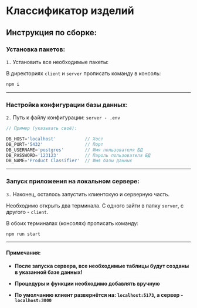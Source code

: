 # Классификатор изделий
 
## **Инструкция по сборке**:

### **Установка пакетов**:

`1.` Установить все необходимые пакеты: 

В директориях `client` и `server` прописать команду в консоль:

```bash
npm i
```

---

### **Настройка конфигурации базы данных**:

`2.` Путь к файлу конфигурации: `server - .env`

```js
// Пример (указывать своё):

DB_HOST='localhost'           // Хост
DB_PORT='5432'                // Порт
DB_USERNAME='postgres'        // Имя пользователя БД
DB_PASSWORD='123123'          // Пароль пользователя БД
DB_NAME='Product Classifier'  // Имя базы данных
```

---

### **Запуск приложения на локальном сервере**:

`3.` Наконец, осталось запустить клиентскую и серверную часть.

Необходимо открыть два терминала. С одного зайти в папку `server`, с другого - `client`.

В обоих терминалах (консолях) прописать команду:

```bash
npm run start
```

---

#### **Примечания:**
- **После запуска сервера, все необходимые таблицы будут созданы в указанной базе данных!**

- **Процедуры и функции необходимо добавлять вручную**

- **По умолчанию клиент развернётся на: `localhost:5173`, а сервер - `localhost:3000`**